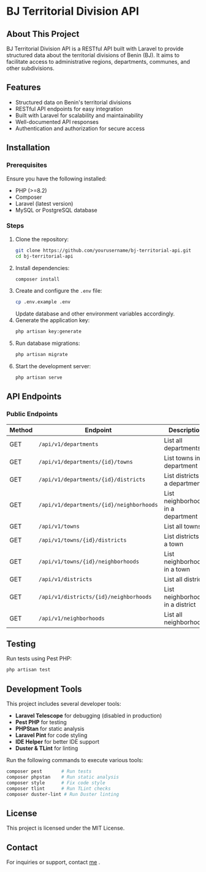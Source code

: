 # BJ Territorial Division API

## About This Project

BJ Territorial Division API is a RESTful API built with Laravel to provide structured data about the territorial divisions of Benin (BJ). It aims to facilitate access to administrative regions, departments, communes, and other subdivisions.

## Features

-   Structured data on Benin's territorial divisions
-   RESTful API endpoints for easy integration
-   Built with Laravel for scalability and maintainability
-   Well-documented API responses
-   Authentication and authorization for secure access

## Installation

### Prerequisites

Ensure you have the following installed:

-   PHP (>=8.2)
-   Composer
-   Laravel (latest version)
-   MySQL or PostgreSQL database

### Steps

1. Clone the repository:
    ```bash
    git clone https://github.com/yourusername/bj-territorial-api.git
    cd bj-territorial-api
    ```
2. Install dependencies:
    ```bash
    composer install
    ```
3. Create and configure the `.env` file:
    ```bash
    cp .env.example .env
    ```
    Update database and other environment variables accordingly.
4. Generate the application key:
    ```bash
    php artisan key:generate
    ```
5. Run database migrations:
    ```bash
    php artisan migrate
    ```
6. Start the development server:
    ```bash
    php artisan serve
    ```

## API Endpoints

### Public Endpoints

| Method | Endpoint                                 | Description                        |
| ------ | ---------------------------------------- | ---------------------------------- |
| GET    | `/api/v1/departments`                    | List all departments               |
| GET    | `/api/v1/departments/{id}/towns`         | List towns in a department         |
| GET    | `/api/v1/departments/{id}/districts`     | List districts in a department     |
| GET    | `/api/v1/departments/{id}/neighborhoods` | List neighborhoods in a department |
| GET    | `/api/v1/towns`                          | List all towns                     |
| GET    | `/api/v1/towns/{id}/districts`           | List districts in a town           |
| GET    | `/api/v1/towns/{id}/neighborhoods`       | List neighborhoods in a town       |
| GET    | `/api/v1/districts`                      | List all districts                 |
| GET    | `/api/v1/districts/{id}/neighborhoods`   | List neighborhoods in a district   |
| GET    | `/api/v1/neighborhoods`                  | List all neighborhoods             |

## Testing

Run tests using Pest PHP:

```bash
php artisan test
```

## Development Tools

This project includes several developer tools:

-   **Laravel Telescope** for debugging (disabled in production)
-   **Pest PHP** for testing
-   **PHPStan** for static analysis
-   **Laravel Pint** for code styling
-   **IDE Helper** for better IDE support
-   **Duster & TLint** for linting

Run the following commands to execute various tools:

```bash
composer pest       # Run tests
composer phpstan    # Run static analysis
composer style      # Fix code style
composer tlint      # Run TLint checks
composer duster-lint # Run Duster linting
```

<!-- ## Contribution

Feel free to submit pull requests or open issues for improvements. -->

## License

This project is licensed under the MIT License.

## Contact

For inquiries or support, contact [me](https://github.com/olivsinz) .
